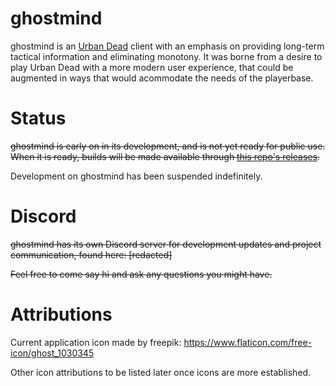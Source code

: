 # ghostmind

ghostmind is an [Urban Dead](http://urbandead.com/) client with an emphasis on providing long-term tactical information and eliminating monotony. It was borne from a desire to play Urban Dead with a more modern user experience, that could be augmented in ways that would acommodate the needs of the playerbase.

# Status

~~ghostmind is early on in its development, and is not yet ready for public use. When it is ready, builds will be made available through [this repo's releases](https://github.com/archmage/ghostmind/releases).~~

Development on ghostmind has been suspended indefinitely.

# Discord

~~ghostmind has its own Discord server for development updates and project communication, found here: [redacted]~~

~~Feel free to come say hi and ask any questions you might have.~~

# Attributions

Current application icon made by freepik: https://www.flaticon.com/free-icon/ghost_1030345

Other icon attributions to be listed later once icons are more established.
